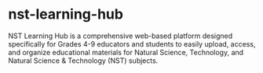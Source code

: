 # nst-learning-hub
NST Learning Hub is a comprehensive web-based platform designed specifically for Grades 4-9 educators and students to easily upload, access, and organize educational materials for Natural Science, Technology, and Natural Science &amp; Technology (NST) subjects.
